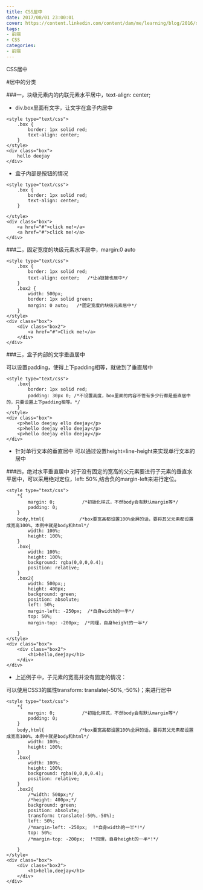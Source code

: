 ```yaml
---
title: CSS居中
date: 2017/08/01 23:00:01
cover: https://content.linkedin.com/content/dam/me/learning/blog/2016/september/CSS.jpg
tags: 
- 前端
- CSS
categories: 
- 前端
---
```

CSS居中
<!--more-->

#居中的分类

###一，块级元素内的内联元素水平居中，text-align: center;
- div.box里面有文字，让文字在盒子内居中
```
<style type="text/css">
    .box {
        border: 1px solid red;
        text-align: center;
    }
</style>
<div class="box">
    hello deejay
</div>
```

- 盒子内部是按钮的情况
```
<style type="text/css">
    .box {
        border: 1px solid red;
        text-align: center;
    }
    
</style>
<div class="box">
    <a href="#">click me!</a>
    <a href="#">click me!</a>
</div>
```
###二，固定宽度的块级元素水平居中，margin:0 auto
```
<style type="text/css">
    .box {
        border: 1px solid red;
        text-align: center;   /*让a链接也居中*/
    }
    .box2 {
        width: 500px;
        border: 1px solid green;
        margin: 0 auto;   /*固定宽度的块级元素居中*/
    }
</style>
<div class="box">
    <div class="box2">
        <a href="#">Click me!</a>
    </div>
</div>
```

###三，盒子内部的文字垂直居中

可以设置padding，使得上下padding相等，就做到了垂直居中

```
<style type="text/css">
    .box{
        border: 1px solid red;
        padding: 30px 0; /*不设置高度，box里面的内容不管有多少行都是垂直居中的，只要设置上下padding相等。*/
    }
</style>
<div class="box">
    <p>hello deejay ello deejay</p>
    <p>hello deejay ello deejay</p>
    <p>hello deejay ello deejay</p>
</div>
```

- 针对单行文本的垂直居中
可以通过设置height=line-height来实现单行文本的居中


###四，绝对水平垂直居中
对于没有固定的宽高的父元素要进行子元素的垂直水平居中，可以采用绝对定位，left: 50%,结合负的margin-left来进行定位。

```
<style type="text/css">
    *{
        margin: 0;          /*初始化样式，不然body会有默认margin等*/
        padding: 0;
    }
    body,html{             /*box要宽高都设置100%全屏的话，要将其父元素都设置成宽高100%，本例中就是body和html*/
        width: 100%;
        height: 100%;
    }
    .box{
        width: 100%;
        height: 100%;
        background: rgba(0,0,0,0.4);
        position: relative;
    }
    .box2{
        width: 500px;;
        height: 400px;
        background: green;
        position: absolute;
        left: 50%;
        margin-left: -250px;  /*自身width的一半*/
        top: 50%;
        margin-top: -200px;  /*同理，自身height的一半*/

    }
</style>
<div class="box">
    <div class="box2">
        <h1>hello,deejay</h1>
    </div>
</div>
```


- 上述例子中，子元素的宽高并没有固定的情况：

可以使用CSS3的属性transform: translate(-50%,-50%)；来进行居中

```
<style type="text/css">
    *{
        margin: 0;          /*初始化样式，不然body会有默认margin等*/
        padding: 0;
    }
    body,html{             /*box要宽高都设置100%全屏的话，要将其父元素都设置成宽高100%，本例中就是body和html*/
        width: 100%;
        height: 100%;
    }
    .box{
        width: 100%;
        height: 100%;
        background: rgba(0,0,0,0.4);
        position: relative;
    }
    .box2{
        /*width: 500px;*/
        /*height: 400px;*/
        background: green;
        position: absolute;
        transform: translate(-50%,-50%);
        left: 50%;
        /*margin-left: -250px;  !*自身width的一半*!*/
        top: 50%;
        /*margin-top: -200px;  !*同理，自身height的一半*!*/

    }
</style>
<div class="box">
    <div class="box2">
        <h1>hello,deejay</h1>
    </div>
</div>
```
